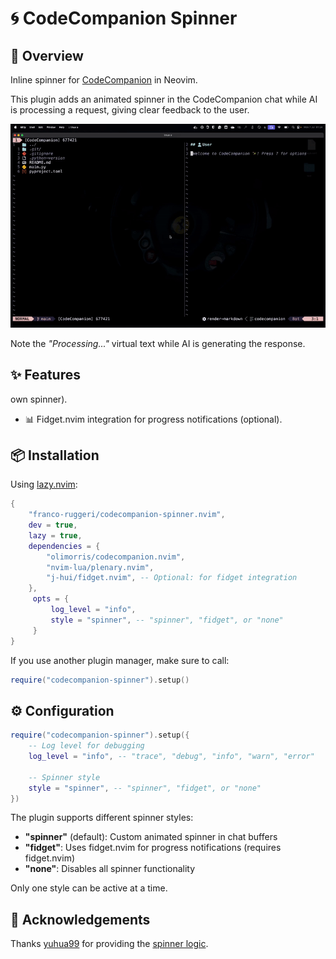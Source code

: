 # 🌀 CodeCompanion Spinner

## 📖 Overview

Inline spinner for
[CodeCompanion](https://github.com/olimorris/codecompanion.nvim) in Neovim.

This plugin adds an animated spinner in the CodeCompanion chat while AI is
processing a request, giving clear feedback to the user.

![demo](assets/demo.gif)

Note the _"Processing..."_ virtual text while AI is generating the response.

## ✨ Features

own spinner).

- 📊 Fidget.nvim integration for progress notifications (optional).

## 📦 Installation

Using [lazy.nvim](https://github.com/folke/lazy.nvim):

```lua
{
    "franco-ruggeri/codecompanion-spinner.nvim",
    dev = true,
    lazy = true,
    dependencies = {
        "olimorris/codecompanion.nvim",
        "nvim-lua/plenary.nvim",
        "j-hui/fidget.nvim", -- Optional: for fidget integration
    },
     opts = {
         log_level = "info",
         style = "spinner", -- "spinner", "fidget", or "none"
     }
}
```

If you use another plugin manager, make sure to call:

```lua
require("codecompanion-spinner").setup()
```

## ⚙️ Configuration

```lua
require("codecompanion-spinner").setup({
    -- Log level for debugging
    log_level = "info", -- "trace", "debug", "info", "warn", "error"

    -- Spinner style
    style = "spinner", -- "spinner", "fidget", or "none"
})
```

The plugin supports different spinner styles:

- **"spinner"** (default): Custom animated spinner in chat buffers
- **"fidget"**: Uses fidget.nvim for progress notifications (requires fidget.nvim)
- **"none"**: Disables all spinner functionality

Only one style can be active at a time.

## 🙏 Acknowledgements

Thanks [yuhua99](https://github.com/yuhua99) for providing the [spinner logic](https://github.com/olimorris/codecompanion.nvim/discussions/640#discussioncomment-12866279).
